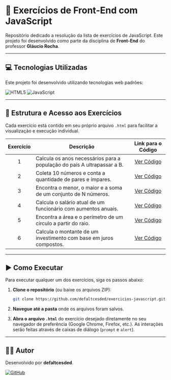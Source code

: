 # 🚀 Exercícios de Front-End com JavaScript

Repositório dedicado a resolução da lista de exercícios de JavaScript. Este projeto foi desenvolvido como parte da disciplina de **Front-End** do professor **Gláucio Rocha**.

---

## 💻 Tecnologias Utilizadas

Este projeto foi desenvolvido utilizando tecnologias web padrões:

![HTML5](https://img.shields.io/badge/html5-%23E34F26.svg?style=for-the-badge&logo=html5&logoColor=white)
![JavaScript](https://img.shields.io/badge/javascript-%23323330.svg?style=for-the-badge&logo=javascript&logoColor=%23F7DF1E)

---

## 📂 Estrutura e Acesso aos Exercícios

Cada exercício está contido em seu próprio arquivo `.html` para facilitar a visualização e execução individual.

| Exercício | Descrição                                                              | Link para o Código                                                                                        |
| :-------: | ---------------------------------------------------------------------- | :-------------------------------------------------------------------------------------------------------: |
|     1     | Calcula os anos necessários para a população do país A ultrapassar a B. | [Ver Código](./lista-1-javascript-basico/exercicio1_populacao.html)    |
|     2     | Coleta 10 números e conta a quantidade de pares e ímpares.             | [Ver Código](./lista-1-javascript-basico/exercicio2_par_impar.html)    |
|     3     | Encontra o menor, o maior e a soma de um conjunto de N números.        | [Ver Código](./lista-1-javascript-basico/exercicio3_min_max_soma.html) |
|     4     | Calcula o salário atual de um funcionário com aumentos anuais.         | [Ver Código](./lista-1-javascript-basico/exercicio4_salario.html)      |
|     5     | Encontra a área e o perímetro de um círculo a partir do raio.          | [Ver Código](./lista-1-javascript-basico/exercicio5_circulo.html)      |
|     6     | Calcula o montante de um investimento com base em juros compostos.     | [Ver Código](./lista-1-javascript-basico/exercicio6_investimento.html) |

---

## ▶️ Como Executar

Para executar qualquer um dos exercícios, siga os passos abaixo:

1.  **Clone o repositório** (ou baixe os arquivos ZIP):
    ```bash
    git clone https://github.com/defaltcesded/exercicios-javascript.git
    ```

2.  **Navegue até a pasta** onde os arquivos foram salvos.

3.  **Abra o arquivo `.html`** do exercício desejado diretamente no seu navegador de preferência (Google Chrome, Firefox, etc.). As interações serão feitas através de caixas de diálogo (`prompt` e `alert`).

---

## 👨‍💻 Autor

Desenvolvido por **defaltcesded**.

[![GitHub](https://img.shields.io/badge/github-%23121011.svg?style=for-the-badge&logo=github&logoColor=white)](https://github.com/[defaltcesded])
